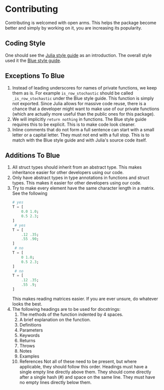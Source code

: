 # Contributing

Contributing is welcomed with open arms. This helps the package become better and simply by working on it, you are increasing its popularity.

## Coding Style

One should see the [Julia style guide](https://docs.julialang.org/en/v1/manual/style-guide/) as an introduction.
The overall style used it the [Blue style guide](https://github.com/invenia/BlueStyle).

## Exceptions To Blue

1. Instead of leading underscores for names of private functions, we keep them as is. For example `is_row_stochastic` should be called `_is_row_stochastic` under the Blue style guide. This function is simply not exported. Since Julia allows for massive code reuse, there is a chance that a developer might want to make use of our private functions (which are actually more useful than the public ones for this package).
2. We will implicitly `return nothing` in functions. The Blue style guide requires this to be explicit. This is to make code look cleaner.
3. Inline comments that do not form a full sentence can start with a small letter or a capital letter. They must not end with a full stop. This is to match with the Blue style guide and with Julia's source code itself.

## Additions To Blue

1. All struct types should inherit from an abstract type. This makes inheritance easier for other developers using our code.
2. Only have abstract types in type annotations in functions and struct types. This makes it easier for other developers using our code.
3. Try to make every element have the same character length in a matrix.
   See the following
   ```julia
   # yes
   T = [
       0.0 1.0;
       0.5 2.3;
   ]
    # yes
   T = [
       .12 .35;
       .55 .90;
   ]
    # no
   T = [
       0 1.0;
       0.5 2.3;
   ]
    # no
   T = [
       .12 .35;
       .55 .9;
   ]
   ```
   This makes reading matrices easier. If you are ever unsure, do whatever looks the best.
4. The following headings are to be used for docstrings:
   1. The methods of the function indented by 4 spaces.
   2. A brief explanation on the function.
   3. Definitions
   4. Parameters
   5. Keywords
   6. Returns
   7. Throws
   8. Notes
   9. Examples
   10. References
   Not all of these need to be present, but where applicable, they should follow this order. Headings must have a single empty line directly above them. They should come directly after a single hash (#) and space on the same line. They must have no empty lines directly below them.
